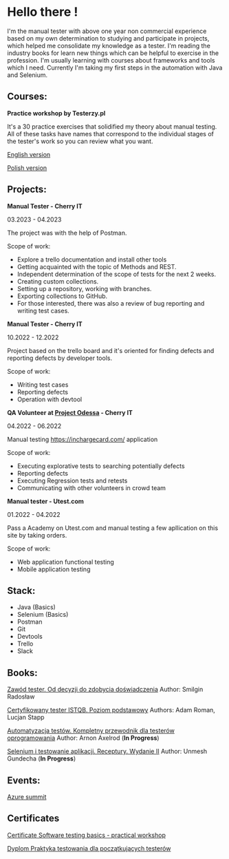 # Hello there !

I'm the manual tester with above one year non commercial experience based on my own determination to studying and participate in projects, which helped me consolidate my knowledge as a tester.
I'm reading the industry books for learn new things which can be helpful to exercise in the profession.
I'm usually learning with courses about frameworks and tools which I need.
Currently I'm taking my first steps in the automation with Java and Selenium.


## Courses:

**Practice workshop by Testerzy.pl**

It's a 30 practice exercises that solidified my theory about manual testing.
All of these tasks have names that correspond to the individual stages of the tester's work so you can review what you want.

[English version](https://github.com/Kurzydlak/Practice-Workshop-ENG)

[Polish version](https://github.com/Kurzydlak/Praktyka-testowania---zadania)


## Projects:

**Manual Tester - Cherry IT**

03.2023 - 04.2023

The project was with the help of Postman.

Scope of work:

- Explore a trello documentation and install other tools
- Getting acquainted with the topic of Methods and REST.
- Independent determination of the scope of tests for the next 2 weeks.
- Creating custom collections.
- Setting up a repository, working with branches.
- Exporting collections to GitHub.
- For those interested, there was also a review of bug reporting and writing test cases.

**Manual Tester - Cherry IT**

10.2022 - 12.2022

Project based on the trello board and it's oriented for finding defects and reporting defects by developer tools.

Scope of work:

- Writing test cases
- Reporting defects
- Operation with devtool

**QA Volunteer at [Project Odessa](http://cherry-it.pl/archiwum-projektu-odessa/) - Cherry IT**

04.2022 - 06.2022

Manual testing https://inchargecard.com/ application

Scope of work:

- Executing explorative tests to searching potentially defects
- Reporting defects
- Executing Regression tests and retests
- Communicating with other volunteers in crowd team

**Manual tester - Utest.com**

01.2022 - 04.2022

Pass a Academy on Utest.com and manual testing a few apllication on this site by taking orders.

Scope of work:

- Web application functional testing
- Mobile application testing

## Stack:

- Java (Basics)
- Selenium (Basics)
- Postman
- Git
- Devtools
- Trello
- Slack

## Books:

[Zawód tester. Od decyzji do zdobycia doświadczenia](https://ksiegarnia.pwn.pl/Zawod-tester.-Od-decyzji-do-zdobycia-doswiadczenia,743423772,p.html?gclid=Cj0KCQjwxMmhBhDJARIsANFGOSuBQZz8PwrbL136W1o6Dx6EholfAi2jhjxQV7TpSSeSAeUUHnVCfLMaAh0xEALw_wcB) Author: Smilgin Radosław 

[Certyfikowany tester ISTQB. Poziom podstawowy](https://helion.pl/ksiazki/certyfikowany-tester-istqb-poziom-podstawowy-adam-roman-lucjan-stapp,ctispv.htm#format/d) Authors: Adam Roman, Lucjan Stapp

[Automatyzacja testów. Kompletny przewodnik dla testerów oprogramowania](https://ksiegarnia.pwn.pl/Automatyzacja-testow.-Kompletny-przewodnik-dla-testerow-oprogramowania,813101585,p.html?gclid=Cj0KCQjwxMmhBhDJARIsANFGOSt-gRZrz_cG3ATluLKTnNtodVkwZmNUq3WK4hW3_CDoioAWkoUFG9waAjVSEALw_wcB) Author: Arnon Axelrod (**In Progress**)

[Selenium i testowanie aplikacji. Receptury. Wydanie II](https://helion.pl/ksiazki/selenium-i-testowanie-aplikacji-receptury-wydanie-ii-unmesh-gundecha,seler2.htm#format/d) Author: Unmesh Gundecha (**In Progress**)

## Events:

[Azure summit](https://azuresummit.pl)

## Certificates

[Certificate Software testing basics - practical workshop](https://drive.google.com/file/d/1bTROrUMg6ePKYeALjRw7Tn3_txB9OZd1/view?usp=share_link)

[Dyplom Praktyka testowania dla początkujących testerów](https://drive.google.com/file/d/10-CMxjdkT0HKQUGWumMwQiW9pK-_Lmdn/view?usp=share_link)



